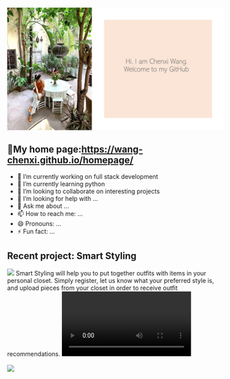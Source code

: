<a href="https://wang-chenxi.github.io/homepage/"><img width = 1214px src="https://github.com/wang-chenxi/CodingDojoAssignments/blob/master/0.Pre_Bootcamp/Presentation1.jpg" /> </a>                                                                                                                      
                                                                                                                             
## 👋My home page:https://wang-chenxi.github.io/homepage/

- 🔭 I’m currently working on full stack development
- 🌱 I’m currently learning python
- 👯 I’m looking to collaborate on interesting projects
- 🤔 I’m looking for help with ...
- 💬 Ask me about ...
- 📫 How to reach me: ...
- 😄 Pronouns: ...
- ⚡ Fun fact: ...

## Recent project: Smart Styling
<img src="https://github.com/wang-chenxi/SmartStyling/raw/master/assets/preview-2.png" style="max-width:100%;">
Smart Styling will help you to put together outfits with items in your personal closet. Simply register, let us know what your preferred style is, and upload pieces from your closet in order to receive outfit recommendations.
<video src="https://dms.licdn.com/playlist/C5605AQFbcOFS2ii6iw/feedshare-ambry-analyzed_servable_progressive_video/0/1627864355088?e=1627974000&amp;v=beta&amp;t=RqS8afnQClXxDFs-2xR3XdF1ObvwzWem0GoFg2oE3HY" autoplay="autoplay"></video>
<br/><br/>
<a href="https://hits.seeyoufarm.com"><img src="https://hits.seeyoufarm.com/api/count/incr/badge.svg?url=https%3A%2F%2Fgithub.com%2Fwang-chenxi&count_bg=%2398DC58&title_bg=%23FBE5D7&icon=&icon_color=%23E7E7E7&title=Visits&edge_flat=false"/></a>
